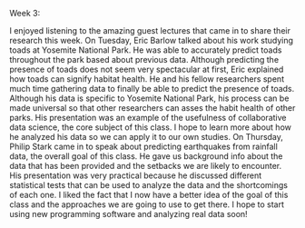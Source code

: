 Week 3:

  I enjoyed listening to the amazing guest lectures that came in to share their research this week. On Tuesday, Eric Barlow talked about his work studying toads at Yosemite National Park. He was able to accurately predict toads throughout the park based about previous data. Although predicting the presence of toads does not seem very spectacular at first, Eric explained how toads can signify habitat health. He and his fellow researchers spent much time gathering data to finally be able to predict the presence of toads. Although his data is specific to Yosemite National Park, his process can be made universal so that other researchers can asses the habit health of other parks. His presentation was an example of the usefulness of collaborative data science, the core subject of this class. I hope to learn more about how he analyzed his data so we can apply it to our own studies. 
  On Thursday, Philip Stark came in to speak about predicting earthquakes from rainfall data, the overall goal of this class. He gave us background info about the data that has been provided and the setbacks we are likely to encounter. His presentation was very practical because he discussed different statistical tests that can be used to analyze the data and the shortcomings of each one. I liked the fact that I now have a better idea of the goal of this class and the approaches we are going to use to get there. I hope to start using new programming software and analyzing real data soon!
